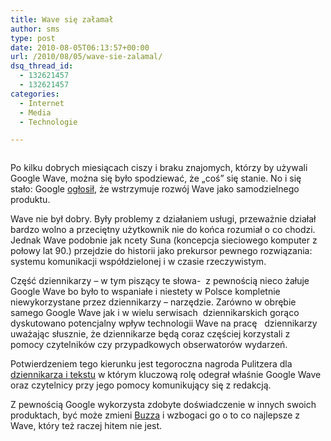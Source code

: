 ```yaml
---
title: Wave się załamał
author: sms
type: post
date: 2010-08-05T06:13:57+00:00
url: /2010/08/05/wave-sie-zalamal/
dsq_thread_id:
  - 132621457
  - 132621457
categories:
  - Internet
  - Media
  - Technologie

---
```

<a id="aptureLink_RdFiTXFudp" style="margin-top: 0px; margin-right: auto; margin-bottom: 0px; margin-left: auto; text-align: center; display: block; padding-top: 0px; padding-right: 6px; padding-bottom: 0px; padding-left: 6px;" href="http://thenextweb.com/wp-content/uploads/2009/07/google_wave_logo.jpg"><img style="border: 0px initial initial;" title="Google releases 20k+ lines of Wave Protocol code and Instructions ..." src="http://thenextweb.com/wp-content/uploads/2009/07/google_wave_logo.jpg" alt="" width="NaN" height="NaN" /></a>

Po kilku dobrych miesiącach ciszy i braku znajomych, którzy by używali Google Wave, można się było spodziewać, że &#8222;coś&#8221; się stanie. No i się stało: Google [ogłosił][1], że wstrzymuje rozwój Wave jako samodzielnego produktu.

<!--more-->Wave nie był dobry. Były problemy z działaniem usługi, przeważnie działał bardzo wolno a przeciętny użytkownik nie do końca rozumiał o co chodzi. Jednak Wave podobnie jak ncety Suna (koncepcja sieciowego komputer z połowy lat 90.) przejdzie do historii jako prekursor pewnego rozwiązania: systemu komunikacji współdzielonej i w czasie rzeczywistym.

Część dziennikarzy &#8211; w tym piszący te słowa-  z pewnością nieco żałuje Google Wave bo było to wspaniałe i niestety w Polsce kompletnie niewykorzystane przez dziennikarzy &#8211; narzędzie. Zarówno w obrębie samego Google Wave jak i w wielu serwisach  dziennikarskich gorąco dyskutowano potencjalny wpływ technologii Wave na pracę   dziennikarzy uważając słusznie, że dziennikarze będą coraz częściej korzystali z pomocy czytelników czy przypadkowych obserwatorów wydarzeń.

Potwierdzeniem tego kierunku jest tegoroczna nagroda Pulitzera dla [dziennikarza i tekstu][2] w którym kluczową rolę odegrał właśnie Google Wave oraz czytelnicy przy jego pomocy komunikujący się z redakcją.

Z pewnością Google wykorzysta zdobyte doświadczenie w innych swoich produktach, być może zmieni [Buzza][3] i wzbogaci go o to co najlepsze z Wave, który też raczej hitem nie jest.

 [1]: http://googleblog.blogspot.com/2010/08/update-on-google-wave.html
 [2]: http://thenextweb.com/google/2010/04/17/google-wave-helps-journalist-win-pulitzer-prize/
 [3]: http://buzz.google.com